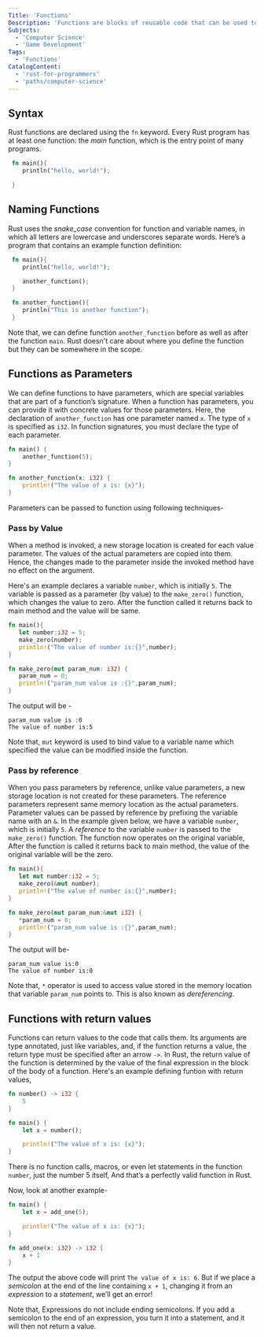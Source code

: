 ```yaml
---
Title: 'Functions'
Description: 'Functions are blocks of reusable code that can be used to repeat processes throughout a script or program.'
Subjects:
  - 'Computer Science'
  - 'Game Development'
Tags:
  - 'Functions'
CatalogContent:
  - 'rust-for-programmers'
  - 'paths/computer-science'
---
```


## Syntax

Rust functions are declared using the `fn` keyword. Every Rust program has at least one function: the _main_ function, which is the entry point of many programs.

```rust
 fn main(){
    println("hello, world!");

 }
```

## Naming Functions

Rust uses the _snake_case_ convention for function and variable names, in which all letters are lowercase and underscores separate words. Here’s a program that contains an example function definition:

```rust
 fn main(){
    println("hello, world!");

    another_function();
 }

 fn another_function(){
    println("This is another function");
 }
```

Note that, we can define function `another_function` before as well as after the function `main`. Rust doesn't care about where you define the function but they can be somewhere in the scope.

## Functions as Parameters

We can define functions to have parameters, which are special variables that are part of a function’s signature. When a function has parameters, you can provide it with concrete values for those parameters.
Here, the declaration of `another_function` has one parameter named `x`. The type of `x` is specified as `i32`. In function signatures, you must declare the type of each parameter.

```rust
fn main() {
    another_function(5);
}

fn another_function(x: i32) {
    println!("The value of x is: {x}");
}
```

Parameters can be passed to function using following techniques-

### Pass by Value

When a method is invoked, a new storage location is created for each value parameter. The values of the actual parameters are copied into them. Hence, the changes made to the parameter inside the invoked method have no effect on the argument.

Here's an example declares a variable `number`, which is initially `5`. The variable is passed as a parameter (by value) to the `make_zero()` function, which changes the value to zero. After the function called it returns back to main method and the value will be same.

```rust
fn main(){
   let number:i32 = 5;
   make_zero(number);
   println!("The value of number is:{}",number);
}

fn make_zero(mut param_num: i32) {
   param_num = 0;
   println!("param_num value is :{}",param_num);
}
```

The output will be -

```pseudo
param_num value is :0
The value of number is:5
```

Note that, `mut` keyword is used to bind value to a variable name which specified the value can be modified inside the function.

### Pass by reference

When you pass parameters by reference, unlike value parameters, a new storage location is not created for these parameters. The reference parameters represent same memory location as the actual parameters. Parameter values can be passed by reference by prefixing the variable name with an `&`.
In the example given below, we have a variable `number`, which is initially `5`. A _reference_ to the variable `number` is passed to the `make_zero()` function. The function now operates on the original variable, After the function is called it returns back to main method, the value of the original variable will be the zero.

```rust
fn main(){
   let mut number:i32 = 5;
   make_zero(&mut number);
   println!("The value of number is:{}",number);
}

fn make_zero(mut param_num:&mut i32) {
   *param_num = 0;
   println!("param_num value is :{}",param_num);
}
```

The output will be-

```pseudo
param_num value is:0
The value of number is:0
```

Note that, `*` operator is used to access value stored in the memory location that variable `param_num` points to. This is also known as _dereferencing_.

## Functions with return values

Functions can return values to the code that calls them. Its arguments are type annotated, just like variables, and, if the function returns a value, the return type must be specified after an arrow `->`. In Rust, the return value of the function is determined by the value of the final expression in the block of the body of a function.
Here's an example defining funtion with return values,

```rust
fn number() -> i32 {
    5
}

fn main() {
    let x = number();

    println!("The value of x is: {x}");
}
```

There is no function calls, macros, or even let statements in the function `number`, just the number 5 itself, And that’s a perfectly valid function in Rust.

Now, look at another example-

```rust
fn main() {
    let x = add_one(5);

    println!("The value of x is: {x}");
}

fn add_one(x: i32) -> i32 {
    x + 1
}
```

The output the above code will print `The value of x is: 6`. But if we place a _semicolon_ at the end of the line containing `x + 1`, changing it from an _expression_ to a _statement_, we’ll get an error!

Note that, Expressions do not include ending semicolons. If you add a semicolon to the end of an expression, you turn it into a statement, and it will then not return a value.
